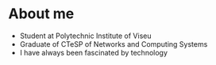# About me

- Student at Polytechnic Institute of Viseu
- Graduate of CTeSP of Networks and Computing Systems
- I have always been fascinated by technology
